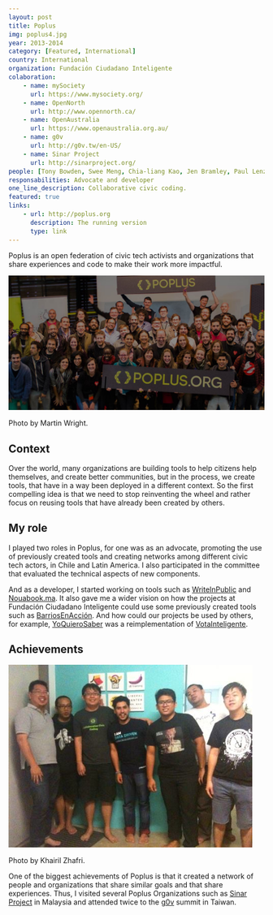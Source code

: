 ```yaml
---
layout: post
title: Poplus
img: poplus4.jpg
year: 2013-2014
category: [Featured, International]
country: International
organization: Fundación Ciudadano Inteligente
colaboration:
    - name: mySociety
      url: https://www.mysociety.org/
    - name: OpenNorth
      url: http://www.opennorth.ca/
    - name: OpenAustralia
      url: https://www.openaustralia.org.au/
    - name: g0v
      url: http://g0v.tw/en-US/
    - name: Sinar Project
      url: http://sinarproject.org/
people: [Tony Bowden, Swee Meng, Chia-liang Kao, Jen Bramley, Paul Lenz, James McKinney, there is a lot of people]
responsabilities: Advocate and developer
one_line_description: Collaborative civic coding.
featured: true
links: 
    - url: http://poplus.org
      description: The running version
      type: link
---
```

Poplus is an open federation of civic tech activists and organizations that share experiences and code to make their work more impactful.

<div class="thumbnail with-caption"> 
  <img src='/images/poplus-2.jpg'>
  <p>Photo by Martin Wright.</p>
</div>

Context
-------
Over the world, many organizations are building tools to help citizens help themselves, and create better communities, but in the process, we create tools, that have in a way been deployed in a different context. So the first compelling idea is that we need to stop reinventing the wheel and rather focus on reusing tools that have already been created by others. 

My role
-------
I played two roles in Poplus, for one was as an advocate, promoting the use of previously created tools and creating networks among different civic tech actors, in Chile and Latin America. I also participated in the committee that evaluated the technical aspects of new components.

And as a developer, I started working on tools such as [WriteInPublic](/write-in-public/) and [Nouabook.ma](/nouabook/). It also gave me a wider vision on how the projects at Fundación Ciudadano Inteligente could use some previously created tools such as [BarriosEnAcción](/barrios-en-accion/). And how could our projects be used by others, for example, [YoQuieroSaber](/yo-quiero-saber/) was a reimplementation of [VotaInteligente](/votainteligente/).

Achievements
------------
<div class="thumbnail with-caption"> 
  <img src='/images/poplus-3.jpg'>
  <p>Photo by Khairil Zhafri.</p>
</div>

One of the biggest achievements of Poplus is that it created a network of people and organizations that share similar goals and that share experiences. Thus, I visited several Poplus Organizations such as [Sinar Project](http://sinarproject.org/en) in Malaysia and attended twice to the [g0v](http://g0v.tw/en-US/) summit in Taiwan.
